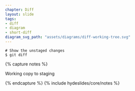 ```yaml
---
chapter: Diff
layout: slide
tags:
- diff
- diagram
- short-diff
diagram_svg_path: "assets/diagrams/diff-working-tree.svg"
---
```


	# Show the unstaged changes
	$ git diff

{% capture notes %}

Working copy to staging

{% endcapture %}
{% include hydeslides/core/notes %}
